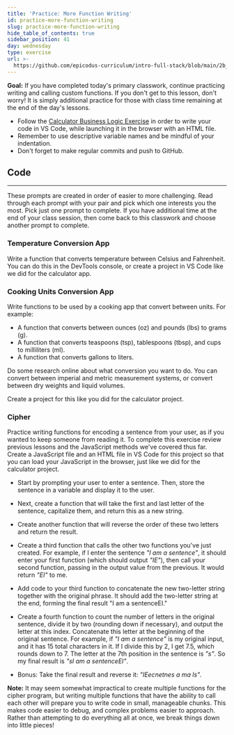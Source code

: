 ```yaml
---
title: 'Practice: More Function Writing'
id: practice-more-function-writing
slug: practice-more-function-writing
hide_table_of_contents: true
sidebar_position: 41
day: wednesday
type: exercise
url: >-
  https://github.com/epicodus-curriculum/intro-full-stack/blob/main/2b_classwork_practice_more_function_writing.md
---
```


**Goal:** If you have completed today's primary classwork, continue practicing writing and calling custom functions. If you don't get to this lesson, don't worry! It is simply additional practice for those with class time remaining at the end of the day's lessons.

* Follow the [Calculator Business Logic Exercise](https://new.learnhowtoprogram.com/introduction-to-programming/javascript-and-web-browsers/practice-calculator-ui-and-business-logic) in order to write your code in VS Code, while launching it in the browser with an HTML file.
* Remember to use descriptive variable names and be mindful of your indentation.
* Don't forget to make regular commits and push to GitHub.

## Code
---

These prompts are created in order of easier to more challenging. Read through each prompt with your pair and pick which one interests you the most. Pick just one prompt to complete. If you have additional time at the end of your class session, then come back to this classwork and choose another prompt to complete.

### Temperature Conversion App

Write a function that converts temperature between Celsius and Fahrenheit. You can do this in the DevTools console, or create a project in VS Code like we did for the calculator app.

### Cooking Units Conversion App

Write functions to be used by a cooking app that convert between units. For example:

* A function that converts between ounces (oz) and pounds (lbs) to grams (g).
* A function that converts teaspoons (tsp), tablespoons (tbsp), and cups to milliliters (ml). 
* A function that converts gallons to liters. 

Do some research online about what conversion you want to do. You can convert between imperial and metric measurement systems, or convert between dry weights and liquid volumes. 

Create a project for this like you did for the calculator project.

### Cipher

Practice writing functions for encoding a sentence from your user, as if you wanted to keep someone from reading it. To complete this exercise review previous lessons and the JavaScript methods we've covered thus far. Create a JavaScript file and an HTML file in VS Code for this project so that you can load your JavaScript in the browser, just like we did for the calculator project.

* Start by prompting your user to enter a sentence. Then, store the sentence in a variable and display it to the user.

* Next, create a function that will take the first and last letter of the sentence, capitalize them, and return this as a new string.

* Create another function that will reverse the order of these two letters and return the result.

* Create a third function that calls the other two functions you've just created. For example, if I enter the sentence _"I am a sentence"_, it should enter your first function (which should output _"IE"_),  then call your second function, passing in the output value from the previous. It would return _"EI"_ to me.

* Add code to your third function to concatenate the new two-letter string together with the original phrase. It should add the two-letter string at the end, forming the final result "I am a sentenceEI."

* Create a fourth function to count the number of letters in the original sentence, divide it by two (rounding down if necessary), and output the letter at this index. Concatenate this letter at the beginning of the original sentence.  For example, if _"I am a sentence"_ is my original input, and it has 15 total characters in it. If I divide this by 2, I get 7.5, which rounds down to 7. The letter at the 7th position in the sentence is _"s"_. So my final result is _"sI am a sentenceEI"_.

* Bonus: Take the final result and reverse it: _"IEecnetnes a ma ls"_.

**Note:** It may seem somewhat impractical to create multiple functions for the cipher program, but writing multiple functions that have the ability to call each other will prepare you to write code in small, manageable chunks. This makes code easier to debug, and complex problems easier to approach. Rather than attempting to do everything all at once, we break things down into little pieces!
